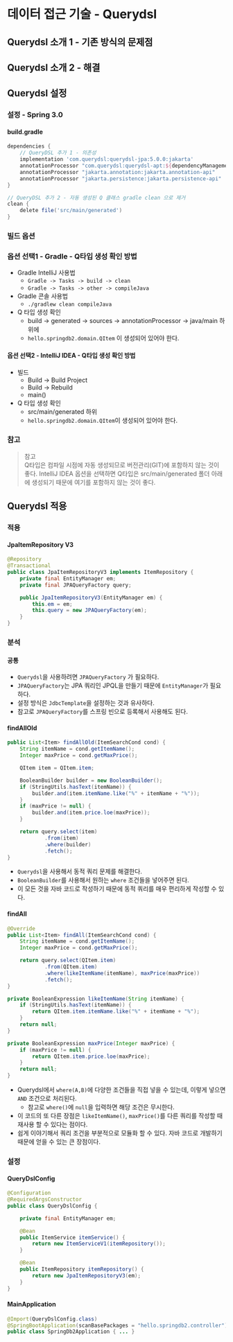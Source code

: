 # 데이터 접근 기술 - Querydsl

## Querydsl 소개 1 - 기존 방식의 문제점

## Querydsl 소개 2 - 해결

## Querydsl 설정

### 설정 - Spring 3.0

#### build.gradle

```gradle
dependencies {
    // QueryDSL 추가 1 - 의존성
    implementation 'com.querydsl:querydsl-jpa:5.0.0:jakarta'
    annotationProcessor "com.querydsl:querydsl-apt:${dependencyManagement.importedProperties['querydsl.version']}:jakarta"
    annotationProcessor "jakarta.annotation:jakarta.annotation-api"
    annotationProcessor "jakarta.persistence:jakarta.persistence-api"
}

// QueryDSL 추가 2 - 자동 생성된 Q 클래스 gradle clean 으로 제거
clean {
    delete file('src/main/generated')
}
```

### 빌드 옵션

### 옵션 선택1 - Gradle - Q타입 생성 확인 방법

* Gradle IntelliJ 사용법
    * `Gradle -> Tasks -> build -> clean`
    * `Gradle -> Tasks -> other -> compileJava`
* Gradle 콘솔 사용법
    * `./gradlew clean compileJava`
* Q 타입 생성 확인
    * build -> generated -> sources -> annotationProcessor -> java/main 하위에
    * `hello.springdb2.domain.QItem` 이 생성되어 있어야 한다.

#### 옵션 선택2 - IntelliJ IDEA - Q타입 생성 확인 방법

* 빌드
    * Build -> Build Project
    * Build -> Rebuild
    * main()
* Q 타입 생성 확인
    * src/main/generated 하위
    * `hello.springdb2.domain.QItem`이 생성되어 있어야 한다.

### 참고

> 참고<br>
> Q타입은 컴파일 시점에 자동 생성되므로 버전관리(GIT)에 포함하지 않는 것이 좋다.
> IntelliJ IDEA 옵션을 선택하면 Q타입은 src/main/generated 폴더 아래에 생성되기 때문에 여기를 포함하지 않는 것이 좋다.

## Querydsl 적용

### 적용

#### JpaItemRepository V3

```java
@Repository
@Transactional
public class JpaItemRepositoryV3 implements ItemRepository {
    private final EntityManager em;
    private final JPAQueryFactory query;

    public JpaItemRepositoryV3(EntityManager em) {
        this.em = em;
        this.query = new JPAQueryFactory(em);
    }
}
```

### 분석

#### 공통

* `Querydsl`을 사용하려면 `JPAQueryFactory` 가 필요하다.
* `JPAQueryFactory`는 JPA 쿼리인 JPQL을 만들기 때문에 `EntityManager`가 필요하다.
* 설정 방식은 `JdbcTemplate`을 설정하는 것과 유사하다.
* 참고로 `JPAQueryFactory`를 스프링 빈으로 등록해서 사용해도 된다.

#### findAllOld

```java
public List<Item> findAllOld(ItemSearchCond cond) {
    String itemName = cond.getItemName();
    Integer maxPrice = cond.getMaxPrice();

    QItem item = QItem.item;

    BooleanBuilder builder = new BooleanBuilder();
    if (StringUtils.hasText(itemName)) {
        builder.and(item.itemName.like("%" + itemName + "%"));
    }
    if (maxPrice != null) {
        builder.and(item.price.loe(maxPrice));
    }

    return query.select(item)
            .from(item)
            .where(builder)
            .fetch();
}
```

* `Querydsl`을 사용해서 동적 쿼리 문제를 해결한다.
* `BooleanBuilder`를 사용해서 원하는 `where` 조건들을 넣어주면 된다.
* 이 모든 것을 자바 코드로 작성하기 때문에 동적 쿼리를 매우 편리하게 작성할 수 있다.

#### findAll

```java
@Override
public List<Item> findAll(ItemSearchCond cond) {
    String itemName = cond.getItemName();
    Integer maxPrice = cond.getMaxPrice();

    return query.select(QItem.item)
            .from(QItem.item)
            .where(likeItemName(itemName), maxPrice(maxPrice))
            .fetch();
}

private BooleanExpression likeItemName(String itemName) {
    if (StringUtils.hasText(itemName)) {
        return QItem.item.itemName.like("%" + itemName + "%");
    }
    return null;
}

private BooleanExpression maxPrice(Integer maxPrice) {
    if (maxPrice != null) {
        return QItem.item.price.loe(maxPrice);
    }
    return null;
}
```

* Querydsl에서 `where(A,B)`에 다양한 조건들을 직접 넣을 수 있는데, 이렇게 넣으면 `AND` 조건으로 처리된다.
    * 참고로 `where()`에 `null`을 입력하면 해당 조건은 무시한다.
* 이 코드의 또 다른 장점은 `likeItemName()`, `maxPrice()`를 다른 쿼리를 작성할 때 재사용 할 수 있다는 점이다.
* 쉽게 이야기해서 쿼리 조건을 부분적으로 모듈화 할 수 있다. 자바 코드로 개발하기 때문에 얻을 수 있는 큰 장점이다.

### 설정

#### QueryDslConfig

```java
@Configuration
@RequiredArgsConstructor
public class QueryDslConfig {

    private final EntityManager em;

    @Bean
    public ItemService itemService() {
        return new ItemServiceV1(itemRepository());
    }

    @Bean
    public ItemRepository itemRepository() {
        return new JpaItemRepositoryV3(em);
    }
}
```

#### MainApplication

```java
@Import(QueryDslConfig.class)
@SpringBootApplication(scanBasePackages = "hello.springdb2.controller")
public class SpringDb2Application { ... }
```